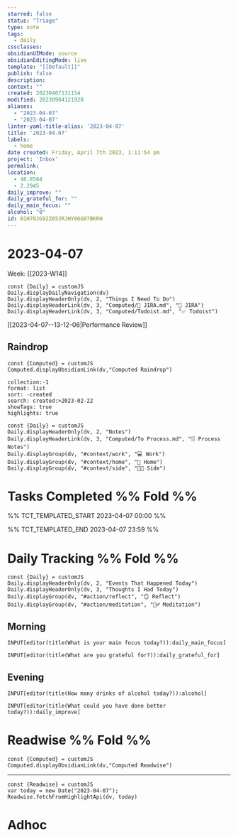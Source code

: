 ```yaml
---
starred: false
status: "Triage"
type: note
tags:
  - daily
cssclasses: 
obsidianUIMode: source
obsidianEditingMode: live
template: "[[Default]]"
publish: false
description: 
context: ""
created: 20230407131154
modified: 20230904121920
aliases:
  - "2023-04-07"
  - '2023-04-07'
linter-yaml-title-alias: '2023-04-07'
title: '2023-04-07'
labels:
  - home
date created: Friday, April 7th 2023, 1:11:54 pm
project: 'Inbox'
permalink: 
location:
  - 48.8584
  - 2.2945
daily_improve: ""
daily_grateful_for: ""
daily_main_focus: ""
alcohol: "0"
id: 01H70JG92Z653RJHY86G07BKRH
---
```


# 2023-04-07

Week: [[2023-W14]]

```dataviewjs
const {Daily} = customJS
Daily.displayDailyNavigation(dv)
Daily.displayHeaderOnly(dv, 2, "Things I Need To Do")
Daily.displayHeaderLink(dv, 3, "Computed/🎫 JIRA.md", "🎫 JIRA")
Daily.displayHeaderLink(dv, 3, "Computed/Todoist.md", "✅ Todoist")
```

[[2023-04-07--13-12-06|Performance Review]]

## Raindrop

```dataviewjs
const {Computed} = customJS
Computed.displayObsidianLink(dv,"Computed Raindrop")
```


```raindrop
collection:-1
format: list
sort: -created
search: created:>2023-02-22
showTags: true
highlights: true
```


```dataviewjs
const {Daily} = customJS
Daily.displayHeaderOnly(dv, 2, "Notes")
Daily.displayHeaderLink(dv, 3, "Computed/To Process.md", "🗄️ Process Notes")
Daily.displayGroup(dv, "#context/work", "💻 Work")
Daily.displayGroup(dv, "#context/home", "🏡 Home")
Daily.displayGroup(dv, "#context/side", "👨‍💻 Side")
```

# Tasks Completed %% Fold %%

%% TCT_TEMPLATED_START 2023-04-07 00:00 %%

%% TCT_TEMPLATED_END 2023-04-07 23:59 %%

# Daily Tracking %% Fold %%

```dataviewjs
const {Daily} = customJS
Daily.displayHeaderOnly(dv, 2, "Events That Happened Today")
Daily.displayHeaderOnly(dv, 3, "Thoughts I Had Today")
Daily.displayGroup(dv, "#action/reflect", "🪞 Reflect")
Daily.displayGroup(dv, "#action/meditation", "🧘‍♂️ Meditation")
```

## Morning
```meta-bind
INPUT[editor(title(What is your main focus today?)):daily_main_focus]
```

```meta-bind
INPUT[editor(title(What are you grateful for?)):daily_grateful_for]
```

## Evening

```meta-bind
INPUT[editor(title(How many drinks of alcohol today?)):alcohol]
```

```meta-bind
INPUT[editor(title(What could you have done better today?)):daily_improve]
```

# Readwise %% Fold %%

```dataviewjs
const {Computed} = customJS
Computed.displayObsidianLink(dv,"Computed Readwise")
```

---

```dataviewjs
const {Readwise} = customJS
var today = new Date("2023-04-07");
Readwise.fetchFromHighlightApi(dv, today)
```

# Adhoc
